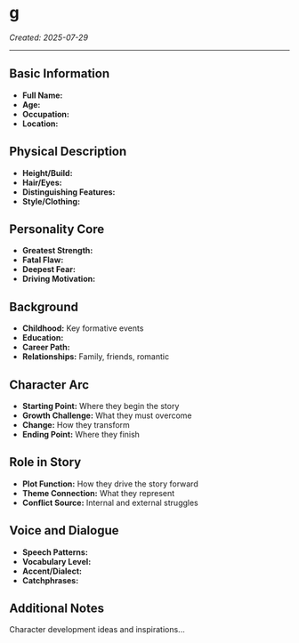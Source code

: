 # g

*Created: 2025-07-29*

---

## Basic Information
- **Full Name:**
- **Age:**
- **Occupation:**
- **Location:**

## Physical Description
- **Height/Build:**
- **Hair/Eyes:**
- **Distinguishing Features:**
- **Style/Clothing:**

## Personality Core
- **Greatest Strength:**
- **Fatal Flaw:**
- **Deepest Fear:**
- **Driving Motivation:**

## Background
- **Childhood:** Key formative events
- **Education:**
- **Career Path:**
- **Relationships:** Family, friends, romantic


## Character Arc
- **Starting Point:** Where they begin the story
- **Growth Challenge:** What they must overcome
- **Change:** How they transform
- **Ending Point:** Where they finish

## Role in Story
- **Plot Function:** How they drive the story forward
- **Theme Connection:** What they represent
- **Conflict Source:** Internal and external struggles

## Voice and Dialogue
- **Speech Patterns:**
- **Vocabulary Level:**
- **Accent/Dialect:**
- **Catchphrases:**

## Additional Notes
Character development ideas and inspirations...

